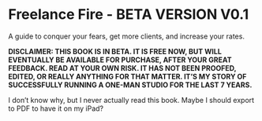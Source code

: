 # Freelance Fire - BETA VERSION V0.1
A guide to conquer your fears, get more clients, and increase your rates.

**DISCLAIMER: THIS BOOK IS IN BETA. IT IS FREE NOW, BUT WILL EVENTUALLY BE AVAILABLE FOR PURCHASE, AFTER YOUR GREAT FEEDBACK. READ AT YOUR OWN RISK. IT HAS NOT BEEN PROOFED, EDITED, OR REALLY ANYTHING FOR THAT MATTER. IT’S MY STORY OF SUCCESSFULLY RUNNING A ONE-MAN STUDIO FOR THE LAST 7 YEARS.**

I don’t know why, but I never actually read this book. Maybe I should export to PDF to have it on my iPad?